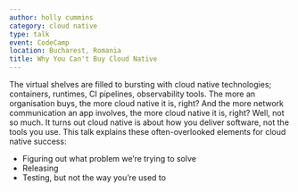 ```yaml
---
author: holly cummins
category: cloud native
type: talk
event: CodeCamp
location: Bucharest, Romania
title: Why You Can't Buy Cloud Native
---
```


The virtual shelves are filled to bursting with cloud native technologies; containers, runtimes, CI pipelines, observability tools. The more an organisation buys, the more cloud native it is, right? And the more network communication an app involves, the more cloud native it is, right? Well, not so much. It turns out cloud native is about how you deliver software, not the tools you use. This talk explains these often-overlooked elements for cloud native success:

- Figuring out what problem we’re trying to solve
- Releasing
- Testing, but not the way you’re used to